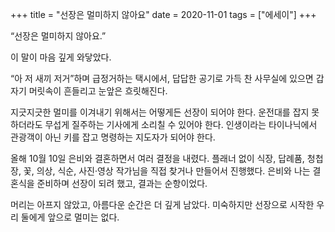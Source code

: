 +++
title = "선장은 멀미하지 않아요"
date = 2020-11-01
tags = ["에세이"]
+++

“선장은 멀미하지 않아요.”

이 말이 마음 깊게 와닿았다.

“아 저 새끼 저거”하며 급정거하는 택시에서, 답답한 공기로 가득 찬 사무실에 있으면 갑자기 머릿속이 흔들리고 눈앞은 흐릿해진다.

지긋지긋한 멀미를 이겨내기 위해서는 어떻게든 선장이 되어야 한다. 운전대를 잡지 못하더라도 무섭게 질주하는 기사에게 소리칠 수 있어야 한다. 인생이라는 타이나닉에서 관광객이 아닌 키를 잡고 명령하는 지도자가 되어야 한다.

올해 10월 10일 은비와 결혼하면서 여러 결정을 내렸다. 플래너 없이 식장, 답례품, 청첩장, 꽃, 의상, 식순, 사진·영상 작가님을 직접 찾거나 만들어서 진행했다. 은비와 나는 결혼식을 준비하며 선장이 되려 했고, 결과는 순항이었다.

머리는 아프지 않았고, 아름다운 순간은 더 깊게 남았다. 미숙하지만 선장으로 시작한 우리 둘에게 앞으로 멀미는 없다.